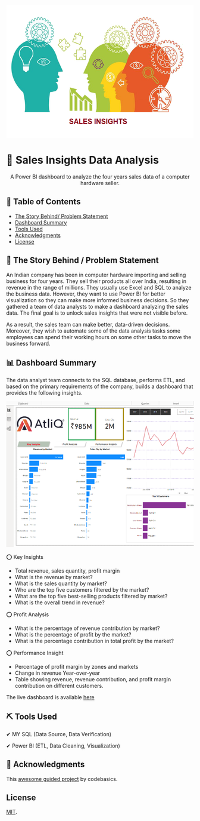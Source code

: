 <!-- Comment : Project Banner -->
<p align="center">
  <a href="" rel="noopener">
 <img width=533px height=357px src="/Images/si_cover.png" alt="Project banner"></a>
</p>

<!-- ---------------------------------------------------------------- -->
<!-- Comment : Project Description-->
# 📣 Sales Insights Data Analysis

<p align="center"> A Power BI dashboard to analyze the four years sales data of a computer hardware seller. 
    <br> 
</p>

<!-- 📣 Power BI Project-02 : Sales Insights Dashboard -->

## 📝 Table of Contents
+ [The Story Behind/ Problem Statement](#a_0_TSB)
+ [Dashboard Summary ](#a_1_DS) 
+ [Tools Used](#a_2_built_using)
+ [Acknowledgments](#a_3_acknowledgements)
+ [License](#a_4_license)

## 📝 The Story Behind / Problem Statement  <a name = "a_0_TSB"></a>

<p align="justified"> 
An Indian company has been in computer hardware importing and selling business for four years. They sell their products all over India, resulting in revenue in the range of millions. They usually use Excel and SQL to analyze the business data. However, they want to use Power BI for better visualization so they can make more informed business decisions. So they gathered a team of data analysts to make a dashboard analyzing the sales data. The final goal is to unlock sales insights that were not visible before. 

As a result, the sales team can make better, data-driven decisions. Moreover, they wish to automate some of the data analysis tasks some employees can spend their working hours on some other tasks to move the business forward. 
</p>

## 📊 Dashboard Summary  <a name = "a_1_DS"></a>

<p align="justified"> 
The data analyst team connects to the SQL database, performs ETL, and based on the primary requirements of the company, builds a dashboard that provides the following insights. 
</p>

![Add Image](/Images/si_da_pb_db.PNG)  

⭕ Key Insights 

- Total revenue, sales quantity, profit margin 
- What is the revenue by market?
- What is the sales quantity by market?
- Who are the top five customers filtered by the market?
- What are the top five best-selling products filtered by market?
- What is the overall trend in revenue? 

⭕ Profit Analysis 

- What is the percentage of revenue contribution by market? 
- What is the percentage of profit by the market? 
- What is the percentage contribution in total profit by the market? 

⭕ Performance Insight 

- Percentage of profit margin by zones and markets 
- Change in revenue Year-over-year
- Table showing revenue, revenue contribution, and profit margin contribution on different customers.

The live dashboard is available [here](https://www.novypro.com/project/sales-insights-power-bi-5)


## ⛏️ Tools Used  <a name = "a_2_built_using"></a>

<p align="justified"> 
✔ MY SQL (Data Source, Data Verification)

✔ Power BI (ETL, Data Cleaning, Visualization)
</p>

## 🎉 Acknowledgments  <a name = "a_3_acknowledgements"></a>

This [awesome guided project](https://www.youtube.com/playlist?list=PLeo1K3hjS3uva8pk1FI3iK9kCOKQdz1I9) by codebasics.


## License <a name = "a_4_license"></a> 

[MIT](https://choosealicense.com/licenses/mit/).

